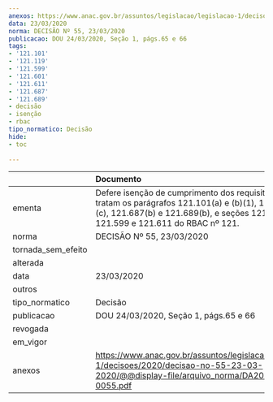 ```yaml
---
anexos: https://www.anac.gov.br/assuntos/legislacao/legislacao-1/decisoes/2020/decisao-no-55-23-03-2020/@@display-file/arquivo_norma/DA2020-0055.pdf
data: 23/03/2020
norma: DECISÃO Nº 55, 23/03/2020
publicacao: DOU 24/03/2020, Seção 1, págs.65 e 66
tags:
- '121.101'
- '121.119'
- '121.599'
- '121.601'
- '121.611'
- '121.687'
- '121.689'
- decisão
- isenção
- rbac
tipo_normatico: Decisão
hide: 
- toc 
 
---
```


|                    | Documento                                                                                                                                                                                    |
|:-------------------|:---------------------------------------------------------------------------------------------------------------------------------------------------------------------------------------------|
| ementa             | Defere isenção de cumprimento dos requisitos de que tratam os parágrafos 121.101(a) e (b)(1), 121.601(b) e (c), 121.687(b) e 121.689(b), e seções 121.119, 121.599 e 121.611 do RBAC nº 121. |
| norma              | DECISÃO Nº 55, 23/03/2020                                                                                                                                                                    |
| tornada_sem_efeito |                                                                                                                                                                                              |
| alterada           |                                                                                                                                                                                              |
| data               | 23/03/2020                                                                                                                                                                                   |
| outros             |                                                                                                                                                                                              |
| tipo_normatico     | Decisão                                                                                                                                                                                      |
| publicacao         | DOU 24/03/2020, Seção 1, págs.65 e 66                                                                                                                                                        |
| revogada           |                                                                                                                                                                                              |
| em_vigor           |                                                                                                                                                                                              |
| anexos             | https://www.anac.gov.br/assuntos/legislacao/legislacao-1/decisoes/2020/decisao-no-55-23-03-2020/@@display-file/arquivo_norma/DA2020-0055.pdf                                                 |